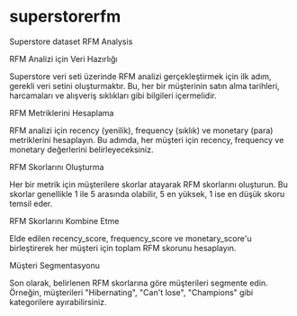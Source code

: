 # superstorerfm
Superstore dataset RFM Analysis

RFM Analizi için Veri Hazırlığı

Superstore veri seti üzerinde RFM analizi gerçekleştirmek için ilk adım, gerekli veri setini oluşturmaktır. Bu, her bir müşterinin satın alma tarihleri, harcamaları ve alışveriş sıklıkları gibi bilgileri içermelidir.

RFM Metriklerini Hesaplama

RFM analizi için recency (yenilik), frequency (sıklık) ve monetary (para) metriklerini hesaplayın. Bu adımda, her müşteri için recency, frequency ve monetary değerlerini belirleyeceksiniz.

RFM Skorlarını Oluşturma

Her bir metrik için müşterilere skorlar atayarak RFM skorlarını oluşturun. Bu skorlar genellikle 1 ile 5 arasında olabilir, 5 en yüksek, 1 ise en düşük skoru temsil eder.

RFM Skorlarını Kombine Etme

Elde edilen recency_score, frequency_score ve monetary_score'u birleştirerek her müşteri için toplam RFM skorunu hesaplayın.


Müşteri Segmentasyonu

Son olarak, belirlenen RFM skorlarına göre müşterileri segmente edin. Örneğin, müşterileri "Hibernating", "Can't lose", "Champions" gibi kategorilere ayırabilirsiniz.
